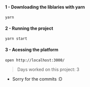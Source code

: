 #### 1 - Downloading the liblaries with yarn

```
yarn
```

#### 2 - Running the project

```
yarn start
```

#### 3 - Acessing the platform

```
open http://localhost:3000/

```

> Days worked on this project: 3

- Sorry for the commits :D
